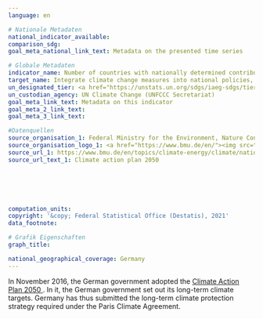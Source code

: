 ```yaml
---
language: en    

# Nationale Metadaten    
national_indicator_available:     
comparison_sdg:     
goal_meta_national_link_text: Metadata on the presented time series    

# Globale Metadaten    
indicator_name: Number of countries with nationally determined contributions, long-term strategies, national adaptation plans and adaptation communications, as reported to the secretariat of the United Nations Framework Convention on Climate Change    
target_name: Integrate climate change measures into national policies, strategies and planning    
un_designated_tier: <a href="https://unstats.un.org/sdgs/iaeg-sdgs/tier-classification/" title="Click here for more information on the UN tier classification."  target="_blank">Tier II</a>    
un_custodian_agency: UN Climate Change (UNFCCC Secretariat)    
goal_meta_link_text: Metadata on this indicator    
goal_meta_2_link_text:     
goal_meta_3_link_text:     

#Datenquellen
source_organisation_1: Federal Ministry for the Environment, Nature Conservation and Nuclear Safety
source_organisation_logo_1: <a href="https://www.bmu.de/en/"><img src="https://g205sdgs.github.io/sdg-indicators/public/OrgImgEn/bmu.png" alt="Logo bmu" style="height:60px; width:148px" /></a>
source_url_1: https://www.bmu.de/en/topics/climate-energy/climate/national-climate-policy/greenhouse-gas-neutral-germany-2050/
source_url_text_1: Climate action plan 2050





    
computation_units:     
copyright: '&copy; Federal Statistical Office (Destatis), 2021'    
data_footnote:     

# Grafik Eigenschaften    
graph_title:     

national_geographical_coverage: Germany    
---
```



In November 2016, the German government adopted the <a href="https://www.bmu.de/en/topics/climate-energy/climate/national-climate-policy/greenhouse-gas-neutral-germany-2050/" >Climate Action Plan 2050 </a>. In it, the German government set out its long-term climate targets. Germany has thus submitted the long-term climate protection strategy required under the Paris Climate Agreement.